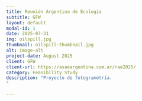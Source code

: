 ```yaml
---
title: Reunión Argentina de Ecología
subtitle: GFW
layout: default
modal-id: 1
date: 2025-07-31
img: oilspill.jpg
thumbnail: oilspill-thumbnail.jpg
alt: image-alt
project-date: August 2025
client: GFW
client-url: https://asaeargentina.com.ar/rae2025/
category: Feasibility Study
description: "Proyecto de fotogrametría. 
"

---
```


